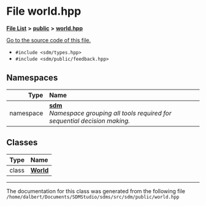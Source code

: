 
<NavBar active_item_id="2"/>

# File world.hpp


[**File List**](files.md) **>** [**public**](dir_33715f1cc09e852083918bf432e54d5e.md) **>** [**world.hpp**](world_8hpp.md)

[Go to the source code of this file.](world_8hpp_source.md)



* `#include <sdm/types.hpp>`
* `#include <sdm/public/feedback.hpp>`









## Namespaces

| Type | Name |
| ---: | :--- |
| namespace | [**sdm**](namespacesdm.md) <br>_Namespace grouping all tools required for sequential decision making._  |

## Classes

| Type | Name |
| ---: | :--- |
| class | [**World**](classsdm_1_1World.md) <br> |














------------------------------
The documentation for this class was generated from the following file `/home/dalbert/Documents/SDMStudio/sdms/src/sdm/public/world.hpp`